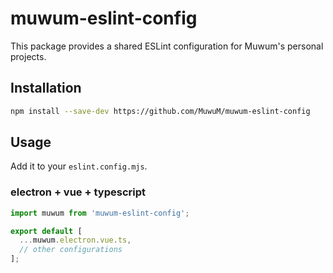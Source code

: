 # muwum-eslint-config

This package provides a shared ESLint configuration for Muwum's personal projects.

## Installation

```bash
npm install --save-dev https://github.com/MuwuM/muwum-eslint-config
```

## Usage

Add it to your `eslint.config.mjs`.

### electron + vue + typescript

```javascript
import muwum from 'muwum-eslint-config';

export default [
  ...muwum.electron.vue.ts,
  // other configurations
];
```
